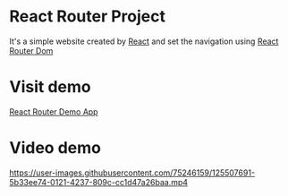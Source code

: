 React Router Project
====================

It's a simple website created by [React](https://reactjs.org/) and set the navigation using [React Router Dom](https://reactrouter.com/)

# Visit demo
[React Router Demo App](https://react-router-qazwczhn9-mmrahmad.vercel.app/)

# Video demo
https://user-images.githubusercontent.com/75246159/125507691-5b33ee74-0121-4237-809c-cc1d47a26baa.mp4

